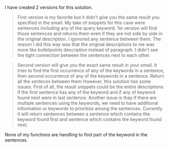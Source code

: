 I have created 2 versions for this solution.

>First version is my favorite but it didn't give you the same result you specified in the email.
My take of snippets for this case were sentences including any of the query keyword.
1st version will find those sentences and returns them even if they are not side by side in the original description.
I igonored any sentence between them.
The reason I did this way was that the original descriptions to me was more like bulletpoints description instead of paragraph.
I didn't see the tight connection between the sentences next to each other.

>Second version will give you the exact same result in your email.
It tries to find the first occurrence of any of the keywords in a sentence, then second occurrence of any of the keywords in a sentence.
Return all the senteces between them
However, this solution has some issues.
First of all, the result snippets could be the entire descriptions if the first sentence has any of the keyword and if any of keyword found next were in last sentence.
Another issue is thay if there are multiple sentences using the keywords, we need to have additional information or keywords to prioritize among the sentences. Currently it will return sentences between a sentence which contains the keyword found first and sentence which contains the keyword found next.

None of my functions are handling to find part of the keyword in the sentences.